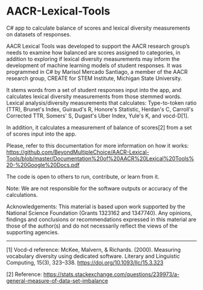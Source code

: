 # AACR-Lexical-Tools
C# app to calculate balance of scores and lexical diversity measurements on datasets of responses.

AACR Lexical Tools was developed to support the AACR research group’s needs to examine how balanced are scores assigned to categories, in addition to exploring if lexical diversity measurements may inform the development of machine learning models of student responses. 
It was programmed in C# by Marisol Mercado Santiago, a member of the AACR research group, CREATE for STEM Institute, Michigan State University.

It stems words from a set of student responses input into the app, and calculates lexical diversity measurements from those stemmed words. 
Lexical analysis/diversity measurements that calculates: Type-to-token ratio (TTR), Brunet's Index, Guiraud's R, Honore's Statistic, Herdan's C, Carroll's Corrected TTR, Somers' S, Dugast's Uber Index, Yule's K, and vocd-D[1].

In addition, it calculates a measurement of balance of scores[2] from a set of scores input into the app.

Please, refer to this documentation for more information on how it works: https://github.com/BeyondMultipleChoice/AACR-Lexical-Tools/blob/master/Documentation%20of%20AACR%20Lexical%20Tools%20-%20Google%20Docs.pdf

The code is open to others to run, contribute, or learn from it. 


Note: We are not responsible for the software outputs or accuracy of the calculations.

Acknowledgements: 
This material is based upon work supported by the National Science Foundation (Grants 1323162 and 1347740). 
Any opinions, findings and conclusions or recommendations expressed in this material are those of the author(s) and do not necessarily reflect the views of the supporting agencies.

------------------------------------------------------------
[1] Vocd-d reference:
McKee, Malvern, & Richards. (2000). Measuring vocabulary diversity using dedicated software. Literary and Linguistic Computing, 15(3), 323–338. https://doi.org/10.1093/llc/15.3.323

[2] Reference: https://stats.stackexchange.com/questions/239973/a-general-measure-of-data-set-imbalance

